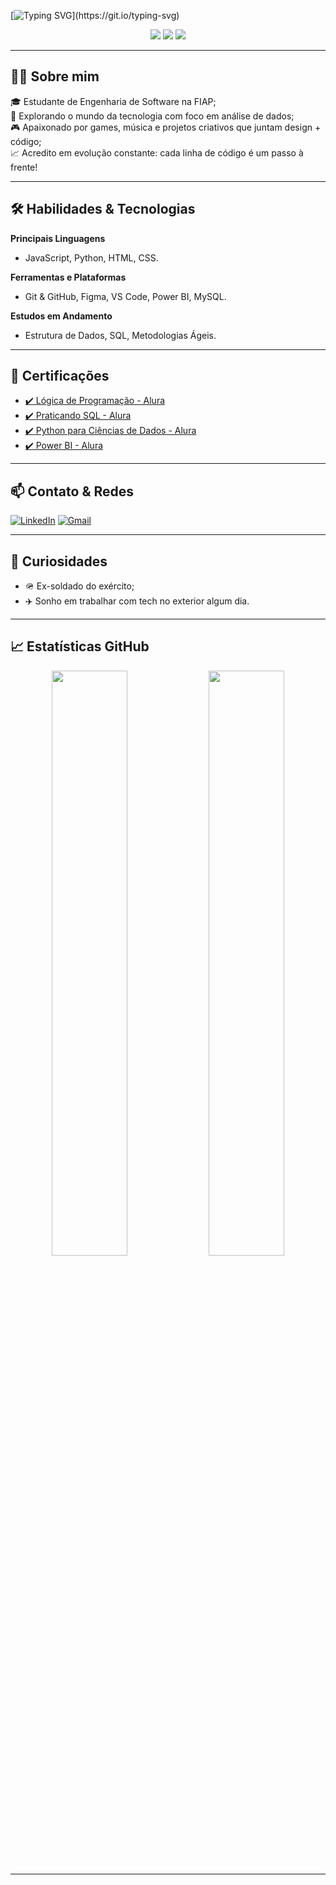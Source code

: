 [![Typing SVG](https://readme-typing-svg.herokuapp.com/?color=2596BE&size=35&center=true&vCenter=true&width=1000&lines=Olá,+meu+nome+é+Pedro+Pereira+dos+Santos;Tenho+20+anos;+Sou+de+São+Paulo,+Brasil;Estudante+de+Engenharia+de+Software+na+FIAP;+Seja+bem-vindo!)](https://git.io/typing-svg)

<div align="center">
  <img src="https://img.shields.io/badge/-Analista%20de%20Dados-2596BE?style=for-the-badge">
  <img src="https://img.shields.io/badge/-Apaixonado%20por%20Tecnologia-07e9a5?style=for-the-badge">
  <img src="https://img.shields.io/badge/-Sempre%20Aprendendo%20Algo%20Novo-ffc107?style=for-the-badge">
</div>

---

## 👨‍💻 Sobre mim

🎓 Estudante de Engenharia de Software na FIAP; <br>
🚀 Explorando o mundo da tecnologia com foco em análise de dados; <br>
🎮 Apaixonado por games, música e projetos criativos que juntam design + código; <br>
📈 Acredito em evolução constante: cada linha de código é um passo à frente! <br>

---

## 🛠️ Habilidades & Tecnologias

**Principais Linguagens**
- JavaScript, Python, HTML, CSS.

**Ferramentas e Plataformas**
- Git & GitHub, Figma, VS Code, Power BI, MySQL.

**Estudos em Andamento**
- Estrutura de Dados, SQL, Metodologias Ágeis.

---

## 🧠 Certificações

- [✔️ Lógica de Programação - Alura](#)
- [✔️ Praticando SQL - Alura](#)
- [✔️ Python para Ciências de Dados - Alura](#)
- [✔️ Power BI - Alura](#)

---

## 📫 Contato & Redes

[![LinkedIn](https://img.shields.io/badge/linkedin-%230077B5.svg?style=for-the-badge&logo=linkedin&logoColor=white)](https://www.linkedin.com/in/pedro-dos-santos37/)
[![Gmail](https://img.shields.io/badge/Gmail-D14836?style=for-the-badge&logo=gmail&logoColor=white)](https://mail.google.com/mail/?view=cm&to=ppedropds@gmail.com)

---

## 🌟 Curiosidades

- 🪖 Ex-soldado do exército;
- ✈️ Sonho em trabalhar com tech no exterior algum dia.

---

## 📈 Estatísticas GitHub

<div align="center">  
  <img width="49%" src="https://github-readme-stats.vercel.app/api?username=pedrosantos-code&show_icons=true&count_private=true&hide_border=true&title_color=2596BE&icon_color=808080&text_color=a0a0a0&bg_color=0d1117" /> 
  <img width="49%" src="https://github-readme-stats.vercel.app/api/top-langs/?username=pedrosantos-code&layout=compact&hide_border=true&title_color=2596BE&text_color=a0a0a0&bg_color=0d1117" />
</div>

---
